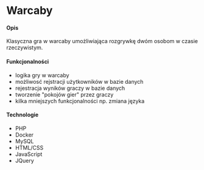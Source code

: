 # Warcaby

#### Opis
 Klasyczna gra w warcaby umożliwiająca rozgrywkę dwóm osobom w czasie rzeczywistym.

#### Funkcjonalności
 * logika gry w warcaby
 * możliwosć rejstracji użytkowników w bazie danych
 * rejestracja wyników graczy w bazie danych
 * tworzenie "pokojów gier" przez graczy
 * kilka mniejszych funkcjonalności np. zmiana języka

#### Technologie
 * PHP
 * Docker
 * MySQL
 * HTML/CSS
 * JavaScript
 * JQuery